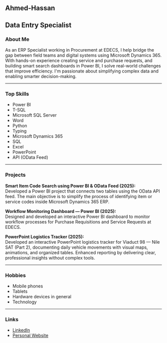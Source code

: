   ## Ahmed-Hassan

## Data Entry Specialist

### About Me

As an ERP Specialist working in Procurement at EDECS, I help bridge the gap between field teams and digital systems using Microsoft Dynamics 365. With hands-on experience creating service and purchase requests, and building smart search dashboards in Power BI, I solve real-world challenges that improve efficiency. I'm passionate about simplifying complex data and enabling smarter decision-making.

---

### Top Skills

- Power BI
- T-SQL
- Microsoft SQL Server
- Word
- Python
- Typing
- Microsoft Dynamics 365
- SQL
- Excel
- PowerPoint
- API (OData Feed)

---

### Projects

**Smart Item Code Search using Power BI & OData Feed (2025):**  
Developed a Power BI project that connects two tables using the OData API feed. The main objective is to simplify the process of identifying item or service codes inside Microsoft Dynamics 365 ERP.

**Workflow Monitoring Dashboard — Power BI (2025):**  
Designed and developed an interactive Power BI dashboard to monitor workflow processes for Purchase Requisitions and Service Requests at EDECS.

**PowerPoint Logistics Tracker (2025):**  
Developed an interactive PowerPoint logistics tracker for Viaduct 98 — Nile SAT (Part 2), documenting daily vehicle movements with visual maps, animations, and organized tables. Enhanced reporting by delivering clear, professional insights without complex tools.

---

### Hobbies

- Mobile phones
- Tablets
- Hardware devices in general
- Technology

---

### Links

- [LinkedIn](https://www.linkedin.com/in/ahmedhasson?utm_source=share&utm_campaign=share_via&utm_content=profile&utm_medium=android_app)
- [Personal Website](https://claude.ai/public/artifacts/0e40138b-e22d-425d-b76d-40004614d361)

